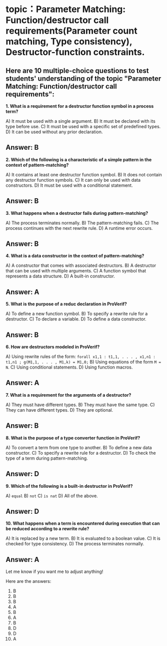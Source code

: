 # topic：Parameter Matching: Function/destructor call requirements(Parameter count matching, Type consistency), Destructor-function constraints.

Here are 10 multiple-choice questions to test students' understanding of the topic "Parameter Matching: Function/destructor call requirements":
---
**1. What is a requirement for a destructor function symbol in a process term?**

A) It must be used with a single argument.
B) It must be declared with its type before use.
C) It must be used with a specific set of predefined types.
D) It can be used without any prior declaration.

**Answer:** B
---
**2. Which of the following is a characteristic of a simple pattern in the context of pattern-matching?**

A) It contains at least one destructor function symbol.
B) It does not contain any destructor function symbols.
C) It can only be used with data constructors.
D) It must be used with a conditional statement.

**Answer:** B
---
**3. What happens when a destructor fails during pattern-matching?**

A) The process terminates normally.
B) The pattern-matching fails.
C) The process continues with the next rewrite rule.
D) A runtime error occurs.

**Answer:** B
---
**4. What is a data constructor in the context of pattern-matching?**

A) A constructor that comes with associated destructors.
B) A destructor that can be used with multiple arguments.
C) A function symbol that represents a data structure.
D) A built-in constructor.

**Answer:** A
---
**5. What is the purpose of a reduc declaration in ProVerif?**

A) To define a new function symbol.
B) To specify a rewrite rule for a destructor.
C) To declare a variable.
D) To define a data constructor.

**Answer:** B
---
**6. How are destructors modeled in ProVerif?**

A) Using rewrite rules of the form: `forall x1,1 : t1,1, . . . , x1,n1 : t1,n1 ; g(M1,1, . . . , M1,k) = M1,0;`
B) Using equations of the form `M = N`.
C) Using conditional statements.
D) Using function macros.

**Answer:** A
---
**7. What is a requirement for the arguments of a destructor?**

A) They must have different types.
B) They must have the same type.
C) They can have different types.
D) They are optional.

**Answer:** B
---
**8. What is the purpose of a type converter function in ProVerif?**

A) To convert a term from one type to another.
B) To define a new data constructor.
C) To specify a rewrite rule for a destructor.
D) To check the type of a term during pattern-matching.

**Answer:** D
---
**9. Which of the following is a built-in destructor in ProVerif?**

A) `equal`
B) `not`
C) `is nat`
D) All of the above.

**Answer:** D
---
**10. What happens when a term is encountered during execution that can be reduced according to a rewrite rule?**

A) It is replaced by a new term.
B) It is evaluated to a boolean value.
C) It is checked for type consistency.
D) The process terminates normally.

**Answer:** A
---
Let me know if you want me to adjust anything! 

Here are the answers:
1. B
2. B
3. B
4. A
5. B
6. A
7. B
8. D 
9. D 
10. A